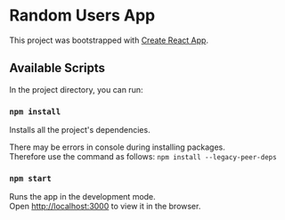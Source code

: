 # Random Users App

This project was bootstrapped with [Create React App](https://github.com/facebook/create-react-app).

## Available Scripts

In the project directory, you can run:

### `npm install`

Installs all the project's dependencies.

There may be errors in console during installing packages.\
Therefore use the command as follows:
`npm install --legacy-peer-deps`

### `npm start`

Runs the app in the development mode.\
Open [http://localhost:3000](http://localhost:3000) to view it in the browser.